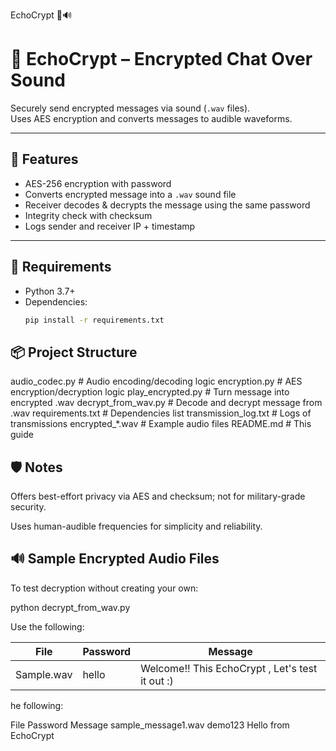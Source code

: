 ﻿EchoCrypt 🔐🔊
# 🔐 EchoCrypt – Encrypted Chat Over Sound

Securely send encrypted messages via sound (`.wav` files).  
Uses AES encryption and converts messages to audible waveforms.

---

## 🚀 Features
- AES-256 encryption with password
- Converts encrypted message into a `.wav` sound file
- Receiver decodes & decrypts the message using the same password
- Integrity check with checksum
- Logs sender and receiver IP + timestamp

---

## 🧰 Requirements

- Python 3.7+
- Dependencies:
  ```bash
  pip install -r requirements.txt

## 📦 Project Structure
audio_codec.py        # Audio encoding/decoding logic
encryption.py         # AES encryption/decryption logic
play_encrypted.py     # Turn message into encrypted .wav
decrypt_from_wav.py   # Decode and decrypt message from .wav
requirements.txt      # Dependencies list
transmission_log.txt  # Logs of transmissions
encrypted_*.wav       # Example audio files
README.md             # This guide


## 🛡️ Notes
Offers best-effort privacy via AES and checksum; not for military-grade security.

Uses human-audible frequencies for simplicity and reliability.

## 🔊 Sample Encrypted Audio Files
To test decryption without creating your own:

python decrypt_from_wav.py

Use the following:

| File                 | Password | Message                                            |
| -------------------- | -------- | ---------------------------------------------------|
| Sample.wav           | hello    | Welcome!! This EchoCrypt , Let's test it out :)    |



he following:

File	Password	Message
sample_message1.wav	demo123	Hello from EchoCrypt
